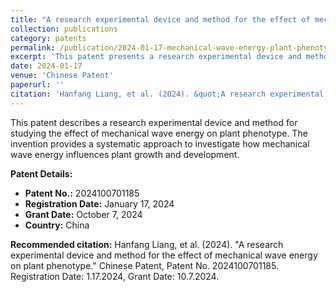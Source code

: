 ```yaml
---
title: "A research experimental device and method for the effect of mechanical wave energy on plant phenotype"
collection: publications
category: patents
permalink: /publication/2024-01-17-mechanical-wave-energy-plant-phenotype
excerpt: 'This patent presents a research experimental device and method for studying the effect of mechanical wave energy on plant phenotype.'
date: 2024-01-17
venue: 'Chinese Patent'
paperurl: ''
citation: 'Hanfang Liang, et al. (2024). &quot;A research experimental device and method for the effect of mechanical wave energy on plant phenotype.&quot; <i>Chinese Patent</i>. Patent No. 2024100701185.'
---
```


This patent describes a research experimental device and method for studying the effect of mechanical wave energy on plant phenotype. The invention provides a systematic approach to investigate how mechanical wave energy influences plant growth and development.

**Patent Details:**
- **Patent No.:** 2024100701185
- **Registration Date:** January 17, 2024
- **Grant Date:** October 7, 2024
- **Country:** China

**Recommended citation:** Hanfang Liang, et al. (2024). "A research experimental device and method for the effect of mechanical wave energy on plant phenotype." Chinese Patent, Patent No. 2024100701185. Registration Date: 1.17.2024, Grant Date: 10.7.2024. 